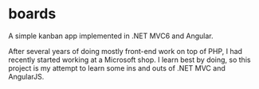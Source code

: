 # boards
A simple kanban app implemented in .NET MVC6 and Angular.

After several years of doing mostly front-end work on top of PHP, I had recently started working at a Microsoft shop. I learn best by doing, so this project is my attempt to learn some ins and outs of .NET MVC and AngularJS.
